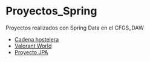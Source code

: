 # Proyectos_Spring
Proyectos realizados con Spring Data en el CFGS_DAW

* [Cadena hostelera](https://github.com/E7OY/JAVA_SPRING/tree/main/Proyectos_SpringDataJPA/CadenaHostelera)
* [Valorant World](https://github.com/E7OY/JAVA_SPRING/tree/main/Proyectos_SpringDataJPA/ValorantWorldFinalizado)
* [Proyecto JPA](https://github.com/E7OY/JAVA_SPRING/tree/main/Proyectos_SpringDataJPA/ProyectoJPA)
